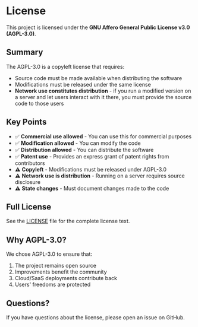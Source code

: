 # License

This project is licensed under the **GNU Affero General Public License v3.0 (AGPL-3.0)**.

## Summary

The AGPL-3.0 is a copyleft license that requires:
- Source code must be made available when distributing the software
- Modifications must be released under the same license
- **Network use constitutes distribution** - if you run a modified version on a server and let users interact with it there, you must provide the source code to those users

## Key Points

- ✅ **Commercial use allowed** - You can use this for commercial purposes
- ✅ **Modification allowed** - You can modify the code
- ✅ **Distribution allowed** - You can distribute the software
- ✅ **Patent use** - Provides an express grant of patent rights from contributors
- ⚠️ **Copyleft** - Modifications must be released under AGPL-3.0
- ⚠️ **Network use is distribution** - Running on a server requires source disclosure
- ⚠️ **State changes** - Must document changes made to the code

## Full License

See the [LICENSE](LICENSE) file for the complete license text.

## Why AGPL-3.0?

We chose AGPL-3.0 to ensure that:
1. The project remains open source
2. Improvements benefit the community
3. Cloud/SaaS deployments contribute back
4. Users' freedoms are protected

## Questions?

If you have questions about the license, please open an issue on GitHub.